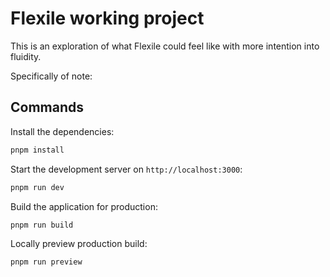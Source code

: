 # Flexile working project

This is an exploration of what Flexile could feel like with more intention into fluidity.

Specifically of note:

## Commands

Install the dependencies:

```bash
pnpm install
```

Start the development server on `http://localhost:3000`:

```bash
pnpm run dev
```

Build the application for production:

```bash
pnpm run build
```

Locally preview production build:

```bash
pnpm run preview
```
